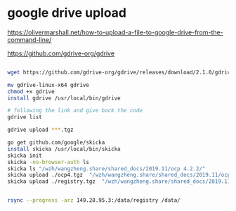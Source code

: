 # google drive upload

https://olivermarshall.net/how-to-upload-a-file-to-google-drive-from-the-command-line/

https://github.com/gdrive-org/gdrive

```bash

wget https://github.com/gdrive-org/gdrive/releases/download/2.1.0/gdrive-linux-x64

mv gdrive-linux-x64 gdrive
chmod +x gdrive
install gdrive /usr/local/bin/gdrive

# following the link and give back the code
gdrive list

gdrive upload ***.tgz

go get github.com/google/skicka
install skicka /usr/local/bin/skicka
skicka init
skicka -no-browser-auth ls
skicka ls "/wzh/wangzheng.share/shared_docs/2019.11/ocp 4.2.2/"
skicka upload ./ocp4.tgz  "/wzh/wangzheng.share/shared_docs/2019.11/ocp 4.2.2/"
skicka upload ./registry.tgz  "/wzh/wangzheng.share/shared_docs/2019.11/ocp 4.2.2/"


rsync --progress -arz 149.28.95.3:/data/registry /data/

```

